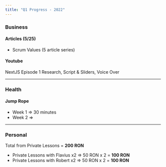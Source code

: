 ```yaml
---
title: "Q1 Progress - 2022"
---
```

### Business
#### Articles (5/25)
- Scrum Values (5 article series)

#### Youtube
NextJS Episode 1
	Research, Script & Sliders, Voice Over

---

### Health
#### Jump Rope
- Week 1 => 30 minutes
- Week 2 =>

---

### Personal
Total from Private Lessons = **200 RON**
- Private Lessons with Flavius x2 => 50 RON x 2 = **100 RON**
- Private Lessons with Robert x2 => 50 RON x 2 = **100 RON**
